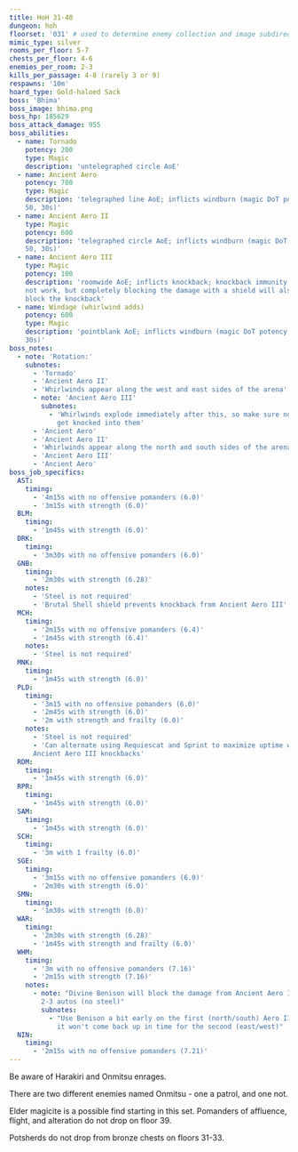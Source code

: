 ```yaml
---
title: HoH 31-40
dungeon: hoh
floorset: '031' # used to determine enemy collection and image subdirectory
mimic_type: silver
rooms_per_floor: 5-7
chests_per_floor: 4-6
enemies_per_room: 2-3
kills_per_passage: 4-8 (rarely 3 or 9)
respawns: '10m'
hoard_type: Gold-haloed Sack
boss: 'Bhima'
boss_image: bhima.png
boss_hp: 185629
boss_attack_damage: 955
boss_abilities:
  - name: Tornado
    potency: 200
    type: Magic
    description: 'untelegraphed circle AoE'
  - name: Ancient Aero
    potency: 700
    type: Magic
    description: 'telegraphed line AoE; inflicts windburn (magic DoT potency
    50, 30s)'
  - name: Ancient Aero II
    type: Magic
    potency: 600
    description: 'telegraphed circle AoE; inflicts windburn (magic DoT potency
    50, 30s)'
  - name: Ancient Aero III
    type: Magic
    potency: 100
    description: 'roomwide AoE; inflicts knockback; knockback immunity does
    not work, but completely blocking the damage with a shield will also
    block the knockback'
  - name: Windage (whirlwind adds)
    potency: 600
    type: Magic
    description: 'pointblank AoE; inflicts windburn (magic DoT potency 50,
    30s)'
boss_notes:
  - note: 'Rotation:'
    subnotes:
      - 'Tornado'
      - 'Ancient Aero II'
      - 'Whirlwinds appear along the west and east sides of the arena'
      - note: 'Ancient Aero III'
        subnotes:
          - 'Whirlwinds explode immediately after this, so make sure not get
            get knocked into them'
      - 'Ancient Aero'
      - 'Ancient Aero II'
      - 'Whirlwinds appear along the north and south sides of the arena'
      - 'Ancient Aero III'
      - 'Ancient Aero'
boss_job_specifics:
  AST:
    timing:
      - '4m15s with no offensive pomanders (6.0)'
      - '3m15s with strength (6.0)'
  BLM:
    timing:
      - '1m45s with strength (6.0)'
  DRK:
    timing:
      - '3m30s with no offensive pomanders (6.0)'
  GNB:
    timing:
      - '2m30s with strength (6.28)'
    notes:
      - 'Steel is not required'
      - 'Brutal Shell shield prevents knockback from Ancient Aero III'
  MCH:
    timing:
      - '2m15s with no offensive pomanders (6.4)'
      - '1m45s with strength (6.4)'
    notes:
      - 'Steel is not required'
  MNK:
    timing:
      - '1m45s with strength (6.0)'
  PLD:
    timing:
      - '3m15 with no offensive pomanders (6.0)'
      - '2m45s with strength (6.0)'
      - '2m with strength and frailty (6.0)'
    notes:
      - 'Steel is not required'
      - 'Can alternate using Requiescat and Sprint to maximize uptime with
      Ancient Aero III knockbacks'
  RDM:
    timing:
      - '1m45s with strength (6.0)'
  RPR:
    timing:
      - '1m45s with strength (6.0)'
  SAM:
    timing:
      - '1m45s with strength (6.0)'
  SCH:
    timing:
      - '3m with 1 frailty (6.0)'
  SGE:
    timing:
      - '3m15s with no offensive pomanders (6.0)'
      - '2m30s with strength (6.0)'
  SMN:
    timing:
      - '1m30s with strength (6.0)'
  WAR:
    timing:
      - '2m30s with strength (6.28)'
      - '1m45s with strength and frailty (6.0)'
  WHM:
    timing:
      - '3m with no offensive pomanders (7.16)'
      - '2m15s with strength (7.16)'
    notes:
      - note: "Divine Benison will block the damage from Ancient Aero III +
        2-3 autos (no steel)"
        subnotes:
          - "Use Benison a bit early on the first (north/south) Aero III, or
            it won't come back up in time for the second (east/west)"
  NIN:
    timing:
      - '2m15s with no offensive pomanders (7.21)'
---
```


Be aware of Harakiri and Onmitsu enrages.

There are two different enemies named Onmitsu - one a patrol, and one not.

Elder magicite is a possible find starting in this set. Pomanders of affluence,
flight, and alteration do not drop on floor 39.

Potsherds do not drop from bronze chests on floors 31-33.
